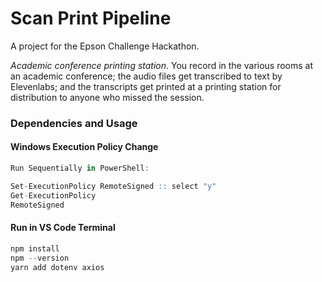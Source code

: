 # Scan Print Pipeline

A project for the Epson Challenge Hackathon.

*Academic conference printing station*. You record in the various rooms at an academic conference; the audio files get transcribed to text by Elevenlabs; and the transcripts get printed at a printing station for distribution to anyone who missed the session.

### Dependencies and Usage
#### Windows Execution Policy Change
```r
Run Sequentially in PowerShell:

Set-ExecutionPolicy RemoteSigned :: select "y"
Get-ExecutionPolicy
RemoteSigned
```

#### Run in VS Code Terminal
```r
npm install
npm --version
yarn add dotenv axios
```
